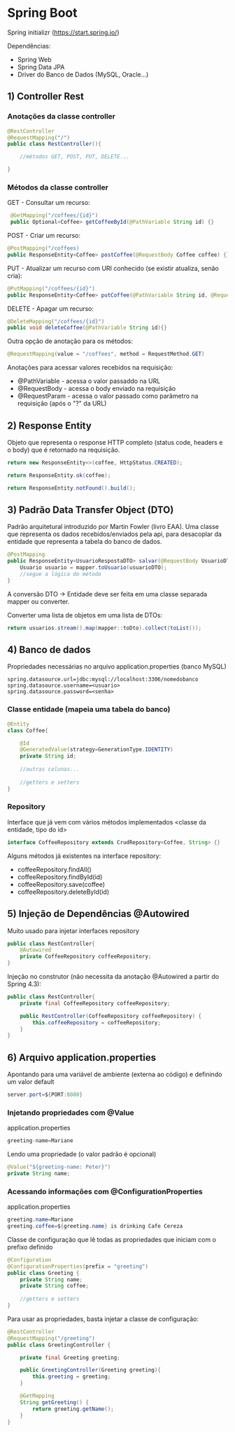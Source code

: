 # Spring Boot

Spring initializr (https://start.spring.io/)

Dependências: 
- Spring Web
- Spring Data JPA
- Driver do Banco de Dados (MySQL, Oracle...)


## 1) Controller Rest

### Anotações da classe controller

```java
@RestController
@RequestMapping("/")
public class RestController(){

    //métodos GET, POST, PUT, DELETE...

}
```
### Métodos da classe controller

GET - Consultar um recurso:
```java
 @GetMapping("/coffees/{id}") 
 public Optional<Coffee> getCoffeeById(@PathVariable String id) {} 
```

POST - Criar um recurso:
```java
@PostMapping("/coffees)
public ResponseEntity<Coffee> postCoffee(@RequestBody Coffee coffee) {}
```

PUT - Atualizar um recurso com URI conhecido (se existir atualiza, senão cria):
```java
@PutMapping("/coffees/{id}")
public ResponseEntity<Coffee> putCoffee(@PathVariable String id, @RequestBody Coffee coffee) {}
```

DELETE - Apagar um recurso:
```java
@DeleteMapping("/coffees/{id}")
public void deleteCoffee(@PathVariable String id){}
```

Outra opção de anotação para os métodos:
```java
@RequestMapping(value = "/coffees", method = RequestMethod.GET)
```

Anotações para acessar valores recebidos na requisição:
- @PathVariable - acessa o valor passaddo na URL
- @RequestBody - acessa o body enviado na requisição
- @RequestParam - acessa o valor passado como parâmetro na requisição (após o "?" da URL)


## 2) Response Entity
Objeto que representa o response HTTP completo (status code, headers e o body) que é retornado na requisição.

```java
return new ResponseEntity<>(coffee, HttpStatus.CREATED);
```

```java
return ResponseEntity.ok(coffee);
```

```java
return ResponseEntity.notFound().build();
```


## 3) Padrão Data Transfer Object (DTO)
Padrão arquitetural introduzido por Martin Fowler (livro EAA). Uma classe que representa os dados recebidos/enviados pela api, para desacoplar da entidade que representa a tabela do banco de dados.

```java
@PostMapping
public ResponseEntity<UsuarioRespostaDTO> salvar(@RequestBody UsuarioDTO usuarioDTO){
	Usuario usuario = mapper.toUsuario(usuarioDTO);
	//segue a lógica do método
}
```

A conversão DTO -> Entidade deve ser feita em uma classe separada mapper ou converter.

Converter uma lista de objetos em uma lista de DTOs:
```java
return usuarios.stream().map(mapper::toDto).collect(toList());
``` 


## 4) Banco de dados

Propriedades necessárias no arquivo application.properties (banco MySQL)
```
spring.datasource.url=jdbc:mysql://localhost:3306/nomedobanco
spring.datasource.username=<usuario>
spring.datasource.password=<senha>
```


### Classe entidade (mapeia uma tabela do banco)

```java
@Entity
class Coffee{

	@Id
	@GeneratedValue(strategy=GenerationType.IDENTITY)
	private String id;
	
	//outras colunas...
	
	//getters e setters
}
```



### Repository
Interface que já vem com vários métodos implementados
<classe da entidade, tipo do id>
```java
interface CoffeeRepository extends CrudRepository<Coffee, String> {}
```

Alguns métodos já existentes na interface repository:
- coffeeRepository.findAll()
- coffeeRepository.findById(id)
- coffeeRepository.save(coffee)
- coffeeRepository.deleteById(id)


## 5) Injeção de Dependências @Autowired
Muito usado para injetar interfaces repository

```java
public class RestController{
	@Autowired
	private CoffeeRepository coffeeRepository;
}
```

Injeção no construtor (não necessita da anotação @Autowired a partir do Spring 4.3):
```java
public class RestController{
	private final CoffeeRepository coffeeRepository;

	public RestController(CoffeeRepository coffeeRepository) {
		this.coffeeRepository = coffeeRepository;
	}
}
```

## 6) Arquivo application.properties

Apontando para uma variável de ambiente (externa ao código) e definindo um valor default
```java
server.port=${PORT:8080}
```

### Injetando propriedades com @Value

application.properties
```java
greeting-name=Mariane
```

Lendo uma propriedade (o valor padrão é opcional)
```java
@Value("${greeting-name: Peter}")
private String name;
```

### Acessando informações com @ConfigurationProperties

application.properties
```java
greeting.name=Mariane
greeting.coffee=${greeting.name} is drinking Cafe Cereza
```

Classe de configuração que lê todas as propriedades que iniciam com o prefixo definido
```java
@Configuration
@ConfigurationProperties(prefix = "greeting")
public class Greeting {
	private String name;
	private String coffee;
	
	//getters e setters
}
```

Para usar as propriedades, basta injetar a classe de configuração:
```java
@RestController
@RequestMapping("/greeting")
public class GreetingController {

	private final Greeting greeting;

	public GreetingController(Greeting greeting){
		this.greeting = greeting;
	}

	@GetMapping
	String getGreeting() {
		return greeting.getName();
	}
}
```

